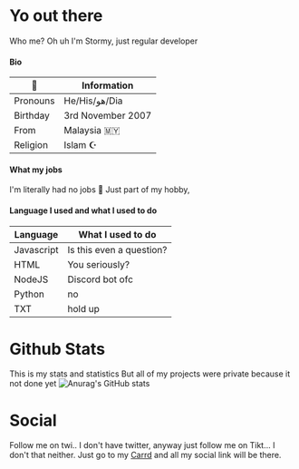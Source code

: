 # Yo out there
Who me? Oh uh I'm Stormy, just regular developer
#### Bio
|🗿|Information|
|--|--|
| Pronouns | He/His/هو/Dia |
| Birthday | 3rd November 2007 |
| From | Malaysia 🇲🇾 |
| Religion | Islam ☪️ |
#### What my jobs
I'm literally had no jobs 🙂
Just part of my hobby,
#### Language I used and what I used to do
|Language| What I used to do |
|--|--|
| Javascript | Is this even a question? |
| HTML | You seriously? |
| NodeJS | Discord bot ofc |
| Python | no |
| TXT | hold up |

# Github Stats
This is my stats and statistics
But all of my projects were private because it not done yet
![Anurag's GitHub stats](https://github-readme-stats.vercel.app/api?username=IHZAQSTORM33&count_private=true&theme=merco&show_icons=true)

# Social
Follow me on twi.. I don't have twitter, anyway just follow me on Tikt... I don't that neither. Just go to my [Carrd](https://ihz.carrd.co) and all my social link will be there.
